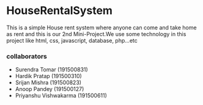# HouseRentalSystem
This is a simple House rent system where anyone can come and take home as rent and this is our 2nd Mini-Project.We use some technology in this project like html, css, javascript, database, php...etc
 
 
### collaborators
- Surendra Tomar (191500831)
- Hardik Pratap (191500310)
- Srijan Mishra (191500823)
- Anoop Pandey (191500127)
- Priyanshu Vishwakarma (191500611)
